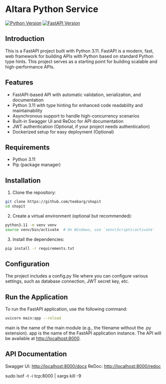 # Altara Python Service

[![Python Version](https://img.shields.io/badge/python-3.11-blue.svg)](https://python.org)
[![FastAPI Version](https://img.shields.io/badge/fastapi-0.68.0-blue.svg)](https://fastapi.tiangolo.com/)

## Introduction

This is a FastAPI project built with Python 3.11. FastAPI is a modern, fast, web framework for building APIs with Python based on standard Python type hints. This project serves as a starting point for building scalable and high-performance APIs.

## Features

- FastAPI-based API with automatic validation, serialization, and documentation
- Python 3.11 with type hinting for enhanced code readability and maintainability
- Asynchronous support to handle high-concurrency scenarios
- Built-in Swagger UI and ReDoc for API documentation
- JWT authentication (Optional, if your project needs authentication)
- Dockerized setup for easy deployment (Optional)

## Requirements

- Python 3.11
- Pip (package manager)

## Installation

1. Clone the repository:

```bash
git clone https://github.com/teebarg/shopit
cd shopit
```

2. Create a virtual environment (optional but recommended):

```bash
python3.11 -m venv venv
source venv/bin/activate  # On Windows, use `venv\Scripts\activate`
```

3. Install the dependencies:

```bash
pip install -r requirements.txt

```

## Configuration

The project includes a config.py file where you can configure various settings, such as database connection, JWT secret key, etc.

## Run the Application
To run the FastAPI application, use the following command:

```bash
uvicorn main:app --reload

```

main is the name of the main module (e.g., the filename without the .py extension).
app is the name of the FastAPI application instance.
The API will be available at <http://localhost:8000>.

## API Documentation

Swagger UI: <http://localhost:8000/docs>
ReDoc: <http://localhost:8000/redoc>

 sudo lsof -t -i tcp:8000 | xargs kill -9
